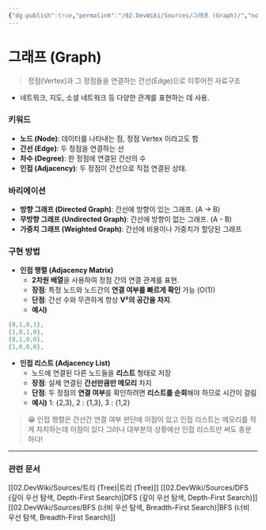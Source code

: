 ```yaml
---
{"dg-publish":true,"permalink":"/02.DevWiki/Sources/그래프 (Graph)/","noteIcon":""}
---
```


# 그래프 (Graph)

> 정점(Vertex)과 그 정점들을 연결하는 간선(Edge)으로 이루어진 자료구조

- 네트워크, 지도, 소셜 네트워크 등 다양한 관계를 표현하는 데 사용.
### 키워드
- **노드 (Node)**: 데이터를 나타내는 점, 정점 Vertex 이라고도 함
- **간선 (Edge)**: 두 정점을 연결하는 선
- **차수 (Degree)**: 한 정점에 연결된 간선의 수
- **인접 (Adjacency)**: 두 정점이 간선으로 직접 연결된 상태.
### 바리에이션
- **방향 그래프 (Directed Graph)**: 간선에 방향이 있는 그래프. (A -> B)
- **무방향 그래프 (Undirected Graph)**: 간선에 방향이 없는 그래프. (A - B)
- **가중치 그래프 (Weighted Graph)**: 간선에 비용이나 가중치가 할당된 그래프
### 구현 방법
- **인접 행렬 (Adjacency Matrix)**
	- **2차원 배열**을 사용하여 정점 간의 연결 관계를 표현.
	- **장점**: 특정 노드와 노드간의 **연결 여부를 빠르게 확인** 가능 (O(1))
	- **단점**: 간선 수와 무관하게 항상 **V²의 공간을 차지**.
	- **예시)**
```C#
{0,1,0,1},
{1,0,1,0},
{0,1,0,0},
{1,0,0,0},
```
- **인접 리스트 (Adjacency List)**
	- 노드에 연결된 다른 노드들을 **리스트** 형태로 저장
    - **장점**: 실제 연결된 **간선만큼만 메모리** 차지
    - **단점**: 두 정점의 **연결 여부**를 확인하려면 **리스트를 순회**해야 하므로 시간이 걸림
    - **예시)** 1: {2,3}, 2 : {1,3}, 3 : {1,2}

> 😁 인접 행렬은 간선간 연결 여부 판단에 이점이 있고 인접 리스트는 메모리를 적게 차지하는데 이점이 있다
> 그러나 대부분의 상황에선 인접 리스트만 써도 충분하다!


---
### 관련 문서
[[02.DevWiki/Sources/트리 (Tree)\|트리 (Tree)]]
[[02.DevWiki/Sources/DFS (깊이 우선 탐색, Depth-First Search)\|DFS (깊이 우선 탐색, Depth-First Search)]]
[[02.DevWiki/Sources/BFS (너비 우선 탐색, Breadth-First Search)\|BFS (너비 우선 탐색, Breadth-First Search)]]
